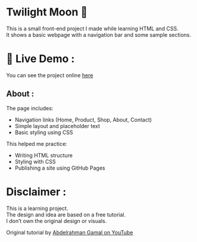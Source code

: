 # Twilight Moon 🌙

This is a small front-end project I made while learning HTML and CSS.  
It shows a basic webpage with a navigation bar and some sample sections.

# 🔗 Live Demo :

You can see the project online [here](https://sahrsalem.github.io/twilight-moon/)

## About :

The page includes:
- Navigation links (Home, Product, Shop, About, Contact)
- Simple layout and placeholder text
- Basic styling using CSS

This helped me practice:
- Writing HTML structure
- Styling with CSS
- Publishing a site using GitHub Pages

# Disclaimer :

This is a learning project.  
The design and idea are based on a free tutorial.  
I don’t own the original design or visuals.

Original tutorial by [Abdelrahman Gamal on YouTube](https://youtu.be/Iy7oFI76FpE?si=GePfWJ6jBymM0jus)
  

